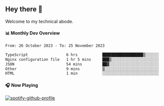 ## Hey there 👋

Welcome to my technical abode.

#### 📊 Monthly Dev Overview
<!--START_SECTION:waka-->

```txt
From: 26 October 2023 - To: 25 November 2023

TypeScript                 6 hrs           ██████████████████▒░░░░░░   73.19 %
Nginx configuration file   1 hr 5 mins     ███▒░░░░░░░░░░░░░░░░░░░░░   13.24 %
JSON                       54 mins         ██▓░░░░░░░░░░░░░░░░░░░░░░   11.06 %
Other                      9 mins          ▒░░░░░░░░░░░░░░░░░░░░░░░░   01.98 %
HTML                       1 min           ░░░░░░░░░░░░░░░░░░░░░░░░░   00.31 %
```

<!--END_SECTION:waka-->

#### 🎧 Now Playing

[![spotify-github-profile](https://spotify-github-profile.vercel.app/api/view?uid=james2mid&cover_image=true&theme=natemoo-re)](https://open.spotify.com/user/james2mid?si=2b3baf2b09cb499e)
